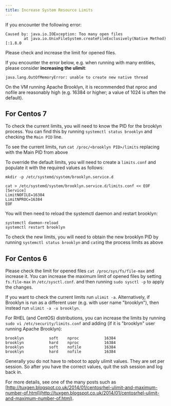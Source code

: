 ```yaml
---
title: Increase System Resource Limits
---
```


If you encounter the following error:

    Caused by: java.io.IOException: Too many open files
            at java.io.UnixFileSystem.createFileExclusively(Native Method)[:1.8.0

Please check and increase the limit for opened files.

If you encounter the error below, e.g. when running with many entities, please consider **increasing the ulimit**:

    java.lang.OutOfMemoryError: unable to create new native thread

On the VM running Apache Brooklyn, it is recommended that nproc and nofile are reasonably high 
(e.g. 16384 or higher; a value of 1024 is often the default).

## For Centos 7
To check the current limits, you will need to know the PID for the brooklyn process. You can find
this by running `systemctl status brooklyn` and checking the `Main PID` line.

To see the current limits, run `cat /proc/<brooklyn PID>/limits` replacing <brooklyn PID> with the Main PID
from above

To override the default limits, you will need to create a `limits.conf` and populate it with the required
values as follows:

```
mkdir -p /etc/systemd/system/brooklyn.service.d

cat > /etc/systemd/system/brooklyn.service.d/limits.conf << EOF
[Service]
LimitNOFILE=16384
LimitNPROC=16384
EOF
```

You will then need to reload the systemctl daemon and restart brooklyn:

```
systemctl daemon-reload
systemctl restart brooklyn
```

To check the new limits, you will need to obtain the new brooklyn PID by running `systemctl status brooklyn`
and `cat`ing the process limits as above


## For Centos 6
Please check the limit for opened files `cat /proc/sys/fs/file-max` and increase it.
You can increase the maximum limit of opened files by setting `fs.file-max` in `/etc/sysctl.conf`.
and then running `sudo sysctl -p` to apply the changes.

If you want to check the current limits run `ulimit -a`. Alternatively, if Brooklyn is run as a 
different user (e.g. with user name "brooklyn"), then instead run `ulimit -a -u brooklyn`.

For RHEL (and CentOS) distributions, you can increase the limits by running
`sudo vi /etc/security/limits.conf` and adding (if it is "brooklyn" user running Apache Brooklyn):

    brooklyn           soft    nproc           16384
    brooklyn           hard    nproc           16384
    brooklyn           soft    nofile          16384
    brooklyn           hard    nofile          16384

Generally you do not have to reboot to apply ulimit values. They are set per session.
So after you have the correct values, quit the ssh session and log back in.

For more details, see one of the many posts such as 
[http://tuxgen.blogspot.co.uk/2014/01/centosrhel-ulimit-and-maximum-number-of.html](http://tuxgen.blogspot.co.uk/2014/01/centosrhel-ulimit-and-maximum-number-of.html).
